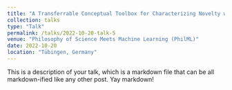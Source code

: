 ```yaml
---
title: "A Transferrable Conceptual Toolbox for Characterizing Novelty with Machine-Led Exploratory Experiments"
collection: talks
type: "Talk"
permalink: /talks/2022-10-20-talk-5
venue: "Philosophy of Science Meets Machine Learning (PhilML)"
date: 2022-10-20
location: "Tübingen, Germany"
---
```


This is a description of your talk, which is a markdown file that can be all markdown-ified like any other post. Yay markdown!
